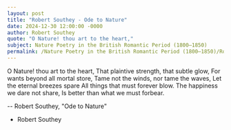 ```yaml
---
layout: post
title: "Robert Southey - Ode to Nature"
date: 2024-12-30 12:00:00 -0000
author: Robert Southey
quote: "O Nature! thou art to the heart,"
subject: Nature Poetry in the British Romantic Period (1800–1850)
permalink: /Nature Poetry in the British Romantic Period (1800–1850)/Robert Southey/Robert Southey - Ode to Nature
---
```


O Nature! thou art to the heart,
That plaintive strength, that subtle glow,
For wants beyond all mortal store,
Tame not the winds, nor tame the waves,
Let the eternal breezes spare
All things that must forever blow.
The happiness we dare not share,
Is better than what we must forbear.

-- Robert Southey, "Ode to Nature"

- Robert Southey
